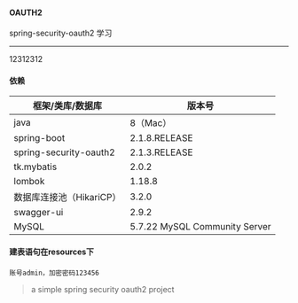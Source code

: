 #### OAUTH2

spring-security-oauth2 学习

---
12312312
#### 依赖

|框架/类库/数据库|   版本号 |
|--|--|
|java|8（Mac）|
| spring-boot | 2.1.8.RELEASE |
|spring-security-oauth2|2.1.3.RELEASE|
| tk.mybatis | 2.0.2 |
| lombok | 1.18.8 |
|数据库连接池（HikariCP）|3.2.0|
|swagger-ui|2.9.2|
|MySQL|5.7.22 MySQL Community Server|


#### 建表语句在resources下
    
    账号admin，加密密码123456

> a simple spring security oauth2 project
